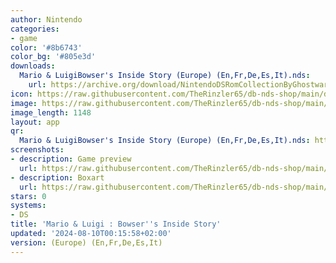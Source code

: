 ```yaml
---
author: Nintendo
categories:
- game
color: '#8b6743'
color_bg: '#805e3d'
downloads:
  Mario & LuigiBowser's Inside Story (Europe) (En,Fr,De,Es,It).nds:
    url: https://archive.org/download/NintendoDSRomCollectionByGhostware/Mario%20%26%20LuigiBowser%27s%20Inside%20Story%20%28Europe%29%20%28En%2CFr%2CDe%2CEs%2CIt%29.nds
icon: https://raw.githubusercontent.com/TheRinzler65/db-nds-shop/main/docs/assets/images/icons/mario%26luigibowsersinsidestory.png
image: https://raw.githubusercontent.com/TheRinzler65/db-nds-shop/main/docs/assets/images/icons/mario%26luigibowsersinsidestory.png
image_length: 1148
layout: app
qr:
  Mario & LuigiBowser's Inside Story (Europe) (En,Fr,De,Es,It).nds: https://db-nds-shop.fr/assets/images/qr/mario--luigibowsers-inside-story-europe-enfrdeesit-nds.png
screenshots:
- description: Game preview
  url: https://raw.githubusercontent.com/TheRinzler65/db-nds-shop/main/docs/assets/images/screenshots/mario%26luigibowsersinsidestory/mario%26luigibowsersinsidestory.png
- description: Boxart
  url: https://raw.githubusercontent.com/TheRinzler65/db-nds-shop/main/docs/assets/images/boxart/Mario%20%26%20LuigiBowser's%20Inside%20Story%20(Europe)%20(En%2CFr%2CDe%2CEs%2CIt).nds.png
stars: 0
systems:
- DS
title: 'Mario & Luigi : Bowser''s Inside Story'
updated: '2024-08-10T00:15:58+02:00'
version: (Europe) (En,Fr,De,Es,It)
---
```

